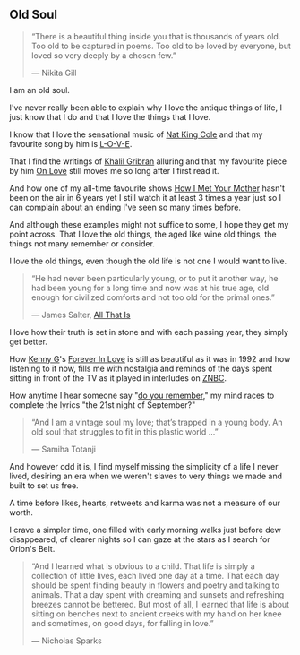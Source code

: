 ## Old Soul

>“There is a beautiful thing inside you that is thousands of years old.
>Too old to be captured in poems.
>Too old to be loved by everyone, but loved so very deeply by a chosen few.”
>
>― Nikita Gill

I am an old soul.

I've never really been able to explain why I love the antique things of life, I just know that I do and that I love the things that I love.

I know that I love the sensational music of [Nat King Cole](https://en.wikipedia.org/wiki/Nat_King_Cole) and that my favourite song by him is [L-O-V-E](https://www.youtube.com/watch?v=f_HmF84G7ZY).

That I find the writings of [Khalil Gribran](https://www.poetryfoundation.org/poets/kahlil-gibran) alluring and that my favourite piece by him [On Love](https://poets.org/poem/love-8) still moves me so long after I first read it.

And how one of my all-time favourite shows [How I Met Your Mother](https://www.netflix.com/watch/80010337?source=35) hasn't been on the air in 6 years yet I still watch it at least 3 times a year just so I can complain about an ending I've seen so many times before.

And although these examples might not suffice to some, I hope they get my point across. That I love the old things, the aged like wine old things, the things not many remember or consider.

I love the old things, even though the old life is not one I would want to live.

>“He had never been particularly young, or to put it another way, he had been young for a long time and now was at his true age, old enough for civilized comforts and not too old for the primal ones.”
>
>― James Salter, [All That Is](https://www.goodreads.com/work/quotes/18538084)

I love how their truth is set in stone and with each passing year, they simply get better.

How [Kenny G](https://en.wikipedia.org/wiki/Kenny_G)'s [Forever In Love](https://www.youtube.com/watch?v=OOO4ROO_sPM) is still as beautiful as it was in 1992 and how listening to it now, fills me with nostalgia and reminds of the days spent sitting in front of the TV as it played in interludes on [ZNBC](https://en.wikipedia.org/wiki/Zambia_National_Broadcasting_Corporation).

How anytime I hear someone say "[do you remember](https://www.youtube.com/watch?v=Gs069dndIYk)," my mind races to complete the lyrics "the 21st night of September?"

>“And I am a vintage soul my love; that’s trapped in a young body. An old soul that struggles to fit in this plastic world …”
>
>― Samiha Totanji

And however odd it is, I find myself missing the simplicity of a life I never lived, desiring an era when we weren't slaves to very things we made and built to set us free.

A time before likes, hearts, retweets and karma was not a measure of our worth.

I crave a simpler time, one filled with early morning walks just before dew disappeared, of clearer nights so I can gaze at the stars as I search for Orion's Belt.

>“And I learned what is obvious to a child. That life is simply a collection of little lives, each lived one day at a time. That each day should be spent finding beauty in flowers and poetry and talking to animals. That a day spent with dreaming and sunsets and refreshing breezes cannot be bettered. But most of all, I learned that life is about sitting on benches next to ancient creeks with my hand on her knee and sometimes, on good days, for falling in love.”
>
>― Nicholas Sparks
